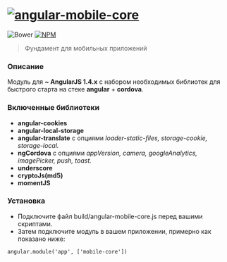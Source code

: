 # [![angular-mobile-core](https://raw.githubusercontent.com/wipon/angular-mobile-core/master/logo.png)](http://wipon.github.io/angular-mobile-core)
![Bower](https://img.shields.io/bower/v/angular-mobile-core.svg) [![NPM](https://img.shields.io/npm/v/angular-mobile-core.svg)](https://www.npmjs.com/package/angular-mobile-core)
> Фундамент для мобильных приложений

### Описание
Модуль для **~ AngularJS 1.4.x** с набором необходимых библиотек для быстрого старта на стеке **angular** + **cordova**.

### Включенные библиотеки
- **angular-cookies**
- **angular-local-storage**
- **angular-translate** с опциями *loader-static-files, storage-cookie, storage-local.*
- **ngCordova** с опциями *appVersion, camera, googleAnalytics, imagePicker, push, toast.*
- **underscore**
- **cryptoJs(md5)**
- **momentJS**

### Установка
- Подключите файл build/angular-mobile-core.js перед вашими скриптами.
- Затем подключите модуль в вашем приложении, примерно как показано ниже:
```
angular.module('app', ['mobile-core'])
```
